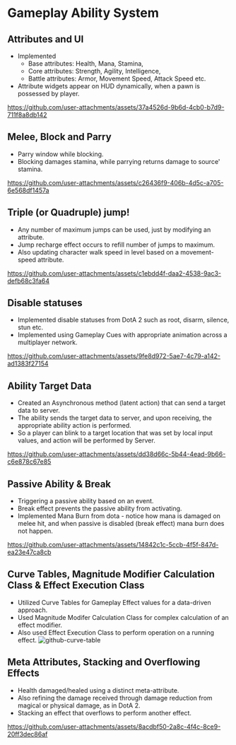 # Gameplay Ability System

## Attributes and UI
 - Implemented
     * Base attributes: Health, Mana, Stamina,
     * Core attributes: Strength, Agility, Intelligence,
     * Battle attributes: Armor, Movement Speed, Attack Speed etc.
 - Attribute widgets appear on HUD dynamically, when a pawn is possessed by player.


https://github.com/user-attachments/assets/37a4526d-9b6d-4cb0-b7d9-711f8a8db142



## Melee, Block and Parry
 - Parry window while blocking.
 - Blocking damages stamina, while parrying returns damage to source' stamina.


https://github.com/user-attachments/assets/c26436f9-406b-4d5c-a705-6e568df1457a



## Triple (or Quadruple) jump!
 - Any number of maximum jumps can be used, just by modifying an attribute.
 - Jump recharge effect occurs to refill number of jumps to maximum.
 - Also updating character walk speed in level based on a movement-speed attribute.


https://github.com/user-attachments/assets/c1ebdd4f-daa2-4538-9ac3-defb68c3fa64



## Disable statuses
 - Implemented disable statuses from DotA 2 such as root, disarm, silence, stun etc.
 - Implemented using Gameplay Cues with appropriate animation across a multiplayer network.


https://github.com/user-attachments/assets/9fe8d972-5ae7-4c79-a142-ad1383f27154



## Ability Target Data
 - Created an Asynchronous method (latent action) that can send a target data to server.
 - The ability sends the target data to server, and upon receiving, the appropriate ability action is performed.
 - So a player can blink to a target location that was set by local input values, and action will be performed by Server.


https://github.com/user-attachments/assets/dd38d66c-5b44-4ead-9b66-c6e878c67e85



## Passive Ability & Break
 - Triggering a passive ability based on an event.
 - Break effect prevents the passive ability from activating.
 - Implemented Mana Burn from dota - notice how mana is damaged on melee hit, and when passive is disabled (break effect) mana burn does not happen.


https://github.com/user-attachments/assets/14842c1c-5ccb-4f5f-847d-ea23e47ca8cb



## Curve Tables, Magnitude Modifier Calculation Class & Effect Execution Class
 - Utilized Curve Tables for Gameplay Effect values for a data-driven approach.
 - Used Magnitude Modifer Calculation Class for complex calculation of an effect modifier.
 - Also used Effect Execution Class to perform operation on a running effect.
![github-curve-table](https://github.com/user-attachments/assets/ea0e9939-b998-43d8-9d6d-183b637a6f2f)


## Meta Attributes, Stacking and Overflowing Effects
 - Health damaged/healed using a distinct meta-attribute.
 - Also refining the damage received through damage reduction from magical or physical damage, as in DotA 2.
 - Stacking an effect that overflows to perform another effect.


https://github.com/user-attachments/assets/8acdbf50-2a8c-4f4c-8ce9-20ff3dec86af

